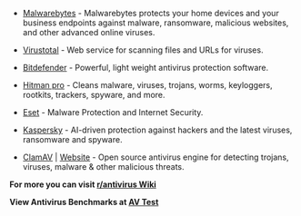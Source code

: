 * [Malwarebytes](https://www.malwarebytes.com/) - Malwarebytes protects your home devices and your business endpoints against malware, ransomware, malicious websites, and other advanced online viruses.

* [Virustotal](https://www.virustotal.com/) - Web service for scanning files and URLs for viruses.

* [Bitdefender](https://www.bitdefender.com/) - Powerful, light weight antivirus protection software.

* [Hitman pro](https://www.hitmanpro.com/en-us) - Cleans malware, viruses, trojans, worms, keyloggers, rootkits, trackers, spyware, and more.

* [Eset](https://www.eset.com/) - Malware Protection and Internet Security.

* [Kaspersky](https://www.kaspersky.co.in/) - AI-driven protection against hackers and the latest viruses, ransomware and spyware.

* [ClamAV](https://github.com/Cisco-Talos/clamav) | [Website](https://www.clamav.net/) - Open source antivirus engine for detecting trojans, viruses, malware & other malicious threats.

**For more you can visit [r/antivirus Wiki](https://reddit.com/r/antivirus/w/index)**

**View Antivirus Benchmarks at [AV Test](https://www.av-test.org/en/)**
